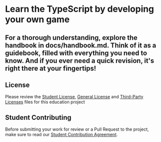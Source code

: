 # Learn the TypeScript by developing your own game

## For a thorough understanding, explore the handbook in docs/handbook.md. Think of it as a guidebook, filled with everything you need to know. And if you ever need a quick revision, it's right there at your fingertips!

## License

Please review the [Student License](licenses/student-license.md), [General License](licenses/LICENSE.md) and [Third-Party Licenses](licenses/3rd-party-licenses.md) files for this education project

## Student Contributing

Before submitting your work for review or a Pull Request to the project, make sure to read our [Student Contribution Agreement](licenses/student-contribution.md).